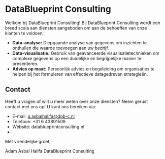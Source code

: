 # DataBlueprint Consulting

Welkom bij DataBlueprint Consulting! Bij DataBlueprint Consulting wordt een breed scala aan diensten aangeboden om aan de behoeften van onze klanten te voldoen:

- **Data-analyse:** Diepgaande analyse van gegevens om inzichten te onthullen die waarde toevoegen aan uw bedrijf.
- **Data-visualisatie:** Gebruik van geavanceerde visualisatietechnieken om complexe gegevens op een duidelijke en begrijpelijke manier te presenteren.
- **Advies op maat:** Persoonlijk advies en begeleiding om organisaties te helpen bij het formuleren van effectieve datagedreven strategieën.

## Contact

Heeft u vragen of wilt u meer weten over onze diensten? Neem gerust contact met ons op! U kunt ons bereiken via:

- E-mail: a.asbaihalifa@dpb-c.nl
- Telefoon: +31 6 43801509
- Website: datablueprintconsulting.nl
- 
Met vriendelijke groet,

Adam Asbai Halifa
DataBlueprint Consulting
